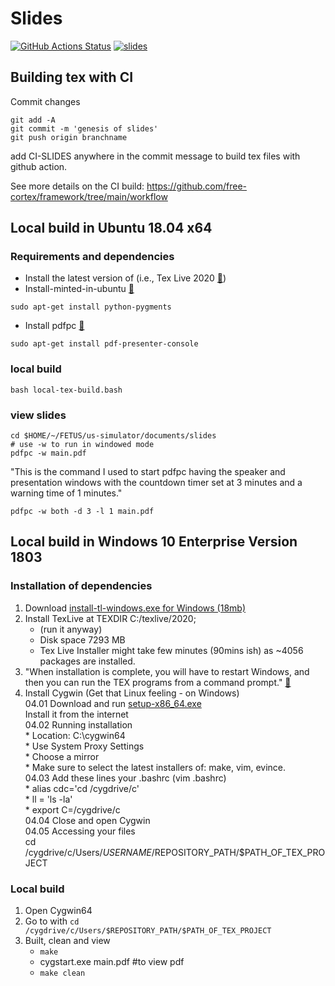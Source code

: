 # Slides
[![GitHub Actions Status](https://github.com/ofetus/us-simulator/workflows/Compiling-TeX-Slides/badge.svg)](https://github.com/ofetus/us-simulator/actions) [![slides](https://img.shields.io/badge/read-slides-blue.svg)](https://github.com/ofetus/us-simulator/blob/pdfs/slides.pdf)

## Building tex with CI
Commit changes
```
git add -A
git commit -m 'genesis of slides'
git push origin branchname
```
add CI-SLIDES anywhere in the commit message to build tex files with github action.

See more details on the CI build: https://github.com/free-cortex/framework/tree/main/workflow 

## Local build in Ubuntu 18.04 x64
### Requirements and dependencies
* Install the latest version of (i.e., Tex Live 2020 [:link:](https://github.com/mxochicale/latex/tree/master/installation))  
* Install-minted-in-ubuntu [:link:](https://tex.stackexchange.com/questions/40083/how-to-install-minted-in-ubuntu)
```
sudo apt-get install python-pygments
```
* Install pdfpc [:link:](https://github.com/pdfpc/pdfpc)
```
sudo apt-get install pdf-presenter-console
```
### local build
``` 
bash local-tex-build.bash
```
### view slides 
``` 
cd $HOME/~/FETUS/us-simulator/documents/slides
# use -w to run in windowed mode
pdfpc -w main.pdf
```
"This is the command I used to start pdfpc having the speaker and presentation windows with the countdown timer set at 3 minutes and a warning time of 1 minutes."
```
pdfpc -w both -d 3 -l 1 main.pdf
```

## Local build in Windows 10 Enterprise Version 1803
### Installation of dependencies
01. Download [install-tl-windows.exe for Windows (18mb)](https://tug.org/texlive/acquire-netinstall.html)
02. Install TexLive at TEXDIR C:/texlive/2020; 
    * (run it anyway)
    * Disk space 7293 MB 
    * Tex Live Installer might take few minutes (90mins ish) as ~4056 packages are installed.
03. "When installation is complete, you will have to restart Windows, 
    and then you can run the TEX programs from a command prompt."
    [:link:](https://accelconf.web.cern.ch/Workshop99/Proceedings/Goossens.pdf)
04. Install Cygwin (Get that Linux feeling - on Windows)  
    04.01 Download and run [setup-x86_64.exe](https://cygwin.com/install.html)  
        Install it from the internet  
    04.02 Running installation  
        * Location: C:\cygwin64  
        * Use System Proxy Settings  
        * Choose a mirror   
        * Make sure to select the latest installers of: make, vim, evince.   
   04.03 Add these lines your .bashrc (vim .bashrc)  
        * alias cdc='cd /cygdrive/c'  
        * ll = 'ls -la'  
        * export C=/cygdrive/c  
   04.04 Close and open Cygwin  
   04.05 Accessing your files   
        cd /cygdrive/c/Users/$USERNAME/$REPOSITORY_PATH/$PATH_OF_TEX_PROJECT

### Local build
01. Open Cygwin64
02. Go to with `cd /cygdrive/c/Users/$REPOSITORY_PATH/$PATH_OF_TEX_PROJECT`
03. Built, clean and view
    * `make` 
    * cygstart.exe main.pdf #to view pdf
    * `make clean`